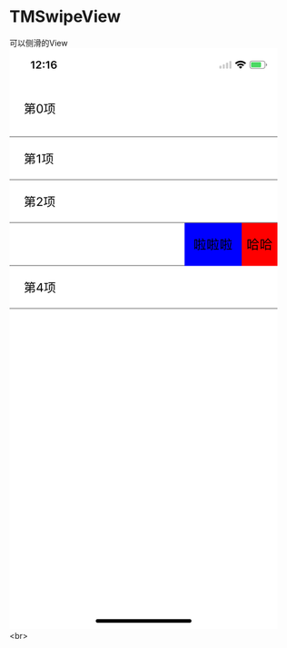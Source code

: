 # TMSwipeView
可以侧滑的View<br>
![image](https://github.com/liulichao123/TMSwipeView/blob/master/Simulator%20Screen%20Shot%20-%20iPhone%20X(11.0)%20-%202017-10-30%20at%2012.16.54.png)<br>

